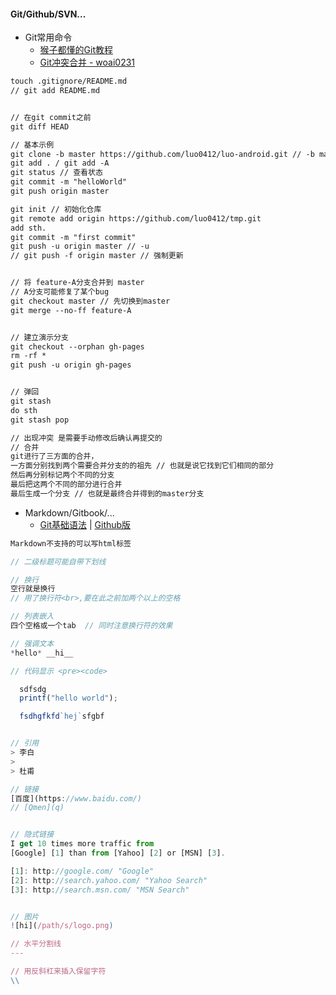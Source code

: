 #### **Git/Github/SVN...**

* Git常用命令
  * [猴子都懂的Git教程](http://backlogtool.com/git-guide/cn/stepup/stepup1_1.html)
  * [Git冲突合并 - woai0231](https://github.com/woai30231/webDevDetails/tree/master/13)

```markdown
touch .gitignore/README.md
// git add README.md


// 在git commit之前 
git diff HEAD

// 基本示例
git clone -b master https://github.com/luo0412/luo-android.git // -b master可省略
git add . / git add -A
git status // 查看状态
git commit -m "helloWorld"
git push origin master

git init // 初始化仓库
git remote add origin https://github.com/luo0412/tmp.git
add sth.
git commit -m "first commit"
git push -u origin master // -u
// git push -f origin master // 强制更新


// 将 feature-A分支合并到 master
// A分支可能修复了某个bug
git checkout master // 先切换到master
git merge --no-ff feature-A  


// 建立演示分支
git checkout --orphan gh-pages
rm -rf *
git push -u origin gh-pages


// 弹回
git stash
do sth
git stash pop

// 出现冲突 是需要手动修改后确认再提交的
// 合并
git进行了三方面的合并，
一方面分别找到两个需要合并分支的的祖先 // 也就是说它找到它们相同的部分
然后再分别标记两个不同的分支
最后把这两个不同的部分进行合并
最后生成一个分支 // 也就是最终合并得到的master分支
```

* Markdown/Gitbook/...
  * [Git基础语法](http://wowubuntu.com/markdown/#header) \| [Github版](https://guides.github.com/pdfs/markdown-cheatsheet-online.pdf)

```js
Markdown不支持的可以写html标签

// 二级标题可能自带下划线

// 换行
空行就是换行 
// 用了换行符<br>,要在此之前加两个以上的空格

// 列表嵌入 
四个空格或一个tab  // 同时注意换行符的效果

// 强调文本 
*hello* __hi__

// 代码显示 <pre><code>

  sdfsdg
  printf("hello world");

  fsdhgfkfd`hej`sfgbf


// 引用
> 李白
>
> 杜甫

// 链接
[百度](https://www.baidu.com/)
// [Qmen](q)


// 隐式链接
I get 10 times more traffic from 
[Google] [1] than from [Yahoo] [2] or [MSN] [3].

[1]: http://google.com/ "Google"
[2]: http://search.yahoo.com/ "Yahoo Search"
[3]: http://search.msn.com/ "MSN Search"


// 图片 
![hi](/path/s/logo.png) 

// 水平分割线  
---

// 用反斜杠来插入保留字符 
\\
```